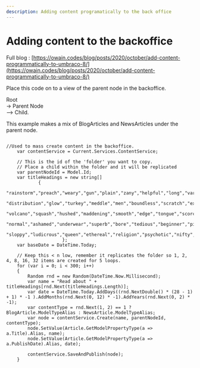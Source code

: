 ```yaml
---
description: Adding content programatically to the back office
---
```


# Adding content to the backoffice

Full blog : [https://owain.codes/blog/posts/2020/october/add-content-programmatically-to-umbraco-8/](https://owain.codes/blog/posts/2020/october/add-content-programmatically-to-umbraco-8/)

  
Place this code on to a view of the parent node in the backoffice. 

Root   
-&gt; Parent Node   
--&gt; Child. 

This example makes a mix of BlogArticles and NewsArticles under the parent node. 

```text
  
//Used to mass create content in the backoffice.
    var contentService = Current.Services.ContentService;
 
    // This is the id of the 'folder' you want to copy.
    // Place a child within the folder and it will be replicated
    var parentNodeId = Model.Id;
    var titleHeadings = new string[]
            {​​​​​​​​
               "rainstorm","preach","weary","gun","plain","zany","helpful","long","various","development","foamy","melted","narrow","freezing","reduce","burly","price","curl","bell",
                "distribution","glow","turkey","meddle","men","boundless","scratch","excuse","mature","post","file","unsuitable","writer","eatable","magical","mere","tray","bump","spotted",
            "volcano","squash","hushed","maddening","smooth","edge","tongue","scorch","gainful","please","decide","porter","jaded","ski","yoke","hospital","mask","barbarous","bubble","business",
            "normal","ashamed","underwear","superb","bore","tedious","beginner","pigs","disagree","earth","verse","perpetual","scattered","rhetorical","workable","cuddly","furry","seemly","puzzled","load",
            "sloppy","ludicrous","queen","ethereal","religion","psychotic","nifty","puzzling","truthful","connection","vulgar","lumpy","bake","bike","mixed","clover","flag","deafening","soak","flaky","statement","lucky"
                     }​​​​​​​​;
    var baseDate = DateTime.Today;
 
    // Keep this < n low, remember it replicates the folder so 1, 2, 4, 8, 16, 32 items are created for 5 loops.
    for (var i = 0; i < 300; i++)
    {​​​​​​​​
        Random rnd = new Random(DateTime.Now.Millisecond);
        var name = "Read about " + titleHeadings[rnd.Next(titleHeadings.Length)];
        var date = DateTime.Today.AddDays((rnd.NextDouble() * (28 - 1) + 1) * -1 ).AddMonths(rnd.Next(0, 12) * -1).AddYears(rnd.Next(0, 2) * -1);
        var contentType = rnd.Next(1, 2) == 1 ? BlogArticle.ModelTypeAlias : NewsArticle.ModelTypeAlias;
        var node = contentService.Create(name, parentNodeId, contentType);
        node.SetValue(Article.GetModelPropertyType(a => a.Title).Alias, name);
        node.SetValue(Article.GetModelPropertyType(a => a.PublishDate).Alias, date);
 
        contentService.SaveAndPublish(node);
    }​​​​​​​​
```

